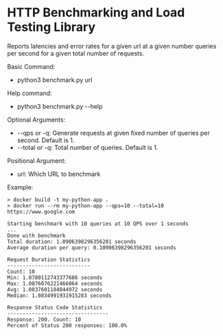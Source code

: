 # HTTP Benchmarking and Load Testing Library

Reports latencies and error rates for a given url at a given number queries per second for a given total number of requests.

Basic Command:
- python3 benchmark.py url

Help command:
- python3 benchmark.py --help

Optional Arguments:
- --qps or -q: Generate requests at given fixed number of queries per second. Default is 1.
- --total or -q: Total number of queries. Default is 1.

Positional Argument:
- url: Which URL to benchmark


Example:

```
> docker build -t my-python-app .
> docker run --rm my-python-app --qps=10 --total=10 https://www.google.com

Starting benchmark with 10 queries at 10 QPS over 1 seconds
...
Done with benchmark
Total duration: 1.0906398296356201 seconds
Average duration per query: 0.10906398296356201 seconds

Request Duration Statistics
---------------------------
Count: 10
Min: 1.0780112743377686 seconds
Max: 1.0876076221466064 seconds
Avg: 1.0837601184844972 seconds
Median: 1.0834991931915283 seconds

Response Status Code Statistics
---------------------------------
Response: 200. Count: 10
Percent of Status 200 responses: 100.0%
```
